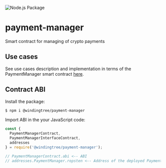 ![Node.js Package](https://github.com/windingtree/payment-manager/workflows/Node.js%20Package/badge.svg)

# payment-manager
Smart contract for managing of crypto payments

## Use cases

See use cases description and implementation in terms of the PaymentManager smart contract [here](./USECASES.md).

## Contract ABI

Install the package:

```bash
$ npm i @windingtree/payment-manager
```

Import ABI in the your JavaScript code:

```javascript
const {
  PaymentManagerContract,
  PaymentManagerInterfaceContract,
  addresses
} = require('@windingtree/payment-manager');

// PaymentManagerContract.abi <-- ABI
// addresses.PaymentManager.ropsten <-- Address of the deployed PaymentManager
```
